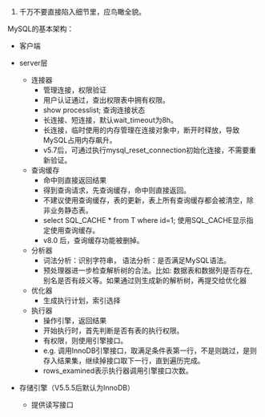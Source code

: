 1. 千万不要直接陷入细节里，应鸟瞰全貌。

MySQL的基本架构：

* 客户端

* server层

  * 连接器
    * 管理连接，权限验证
    * 用户认证通过，查出权限表中拥有权限。
    * show processlist; 查询连接状态
    * 长连接、短连接，默认wait\_timeout为8h。
    * 长连接，临时使用的内存管理在连接对象中，断开时释放，导致MySQL占用内存飙升。
    * v5.7后，可通过执行mysql\_reset\_connection初始化连接，不需要重新验证。
  * 查询缓存
    * 命中则直接返回结果
    * 得到查询请求，先查询缓存，命中则直接返回。
    * 不建议使用查询缓存，表的更新，表上所有查询缓存都会被清空，除非业务静态表。
    * select SQL\_CACHE \* from T where id=1; 使用SQL\_CACHE显示指定使用查询缓存。
    * v8.0 后，查询缓存功能被删掉。
  * 分析器
    * 词法分析：识别字符串， 语法分析：是否满足MySQL语法。
    * 预处理器进一步检查解析树的合法。比如: 数据表和数据列是否存在, 别名是否有歧义等。如果通过则生成新的解析树，再提交给优化器
  * 优化器
    * 生成执行计划，索引选择
  * 执行器
    * 操作引擎，返回结果
    * 开始执行时，首先判断是否有表的执行权限。
    * 有权限，则使用引擎接口。
    * e.g. 调用InnoDB引擎接口，取满足条件表第一行，不是则跳过，是则存入结果集，继续掉接口取下一行，直到遍历完成。
    * rows\_examined表示执行器调用引擎接口次数。

* 存储引擎（V5.5.5后默认为InnoDB）
  * 提供读写接口



